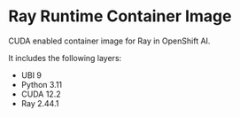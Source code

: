 # Ray Runtime Container Image

CUDA enabled container image for Ray in OpenShift AI.

It includes the following layers:
* UBI 9
* Python 3.11
* CUDA 12.2
* Ray 2.44.1
